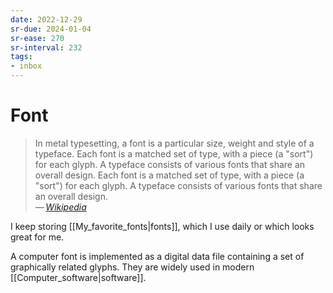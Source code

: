 ```yaml
---
date: 2022-12-29
sr-due: 2024-01-04
sr-ease: 270
sr-interval: 232
tags:
- inbox
---
```


# Font

> In metal typesetting, a font is a particular size, weight and style of a
> typeface. Each font is a matched set of type, with a piece (a "sort") for each
> glyph. A typeface consists of various fonts that share an overall design. Each
> font is a matched set of type, with a piece (a "sort") for each glyph. A
> typeface consists of various fonts that share an overall design.\
> — <cite>[Wikipedia](https://en.wikipedia.org/wiki/Font)</cite>

I keep storing [[My_favorite_fonts|fonts]], which I use daily or which looks
great for me.

A computer font is implemented as a digital data file containing a set of
graphically related glyphs. They are widely used in modern
[[Computer_software|software]].
